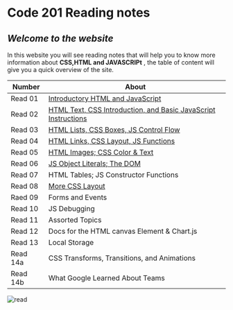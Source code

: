 #  Code 201 Reading notes
## *Welcome to the website*

 In this website you will see reading notes that will help you to know more information about **CSS,HTML and JAVASCRIPt** , the table of content  will give you a quick overview of the site.

 Number | About
------------ | -------------
Read 01 | [Introductory HTML and JavaScript](https://yasmeentawileh.github.io/reading-notes/class-01)
Read 02 |  [HTML Text, CSS Introduction, and Basic JavaScript Instructions](https://yasmeentawileh.github.io/reading-notes/class-02)
Read 03 | [HTML Lists, CSS Boxes, JS Control Flow](https://yasmeentawileh.github.io/reading-notes/class-03)
Read 04 | [HTML Links, CSS Layout, JS Functions](https://yasmeentawileh.github.io/reading-notes/class-04)
Read 05 |  [HTML Images; CSS Color & Text](https://yasmeentawileh.github.io/reading-notes/class-05)
Read 06 |  [JS Object Literals; The DOM](https://yasmeentawileh.github.io/reading-notes/class-06)
Read 07 |  HTML Tables; JS Constructor Functions
Read 08 | [More CSS Layout](https://yasmeentawileh.github.io/reading-notes/class-08)
Raed 09 | Forms and Events
Read 10 | JS Debugging
Read 11 | Assorted Topics
Read 12 | Docs for the HTML canvas Element & Chart.js
Read 13 | Local Storage
Read 14a| CSS Transforms, Transitions, and Animations
Read 14b| What Google Learned About Teams
 
 ![read](https://static.dribbble.com/users/5008510/screenshots/10840297/media/df7b4d1933701ea86c581ac730063966.gif )
